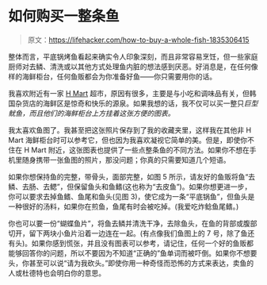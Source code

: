 # 如何购买一整条鱼

> 原文：<https://lifehacker.com/how-to-buy-a-whole-fish-1835306415>

整体而言，平底锅烤鱼看起来确实令人印象深刻，而且非常容易烹饪，但一些家庭厨师对去鳞、清洗或以其他方式处理鱼内脏的想法感到厌恶。好消息是，在任何像样的海鲜柜台，任何鱼贩都会为你准备好鱼——你只需要用你的话。



我喜欢附近有一家 [H Mart](https://www.hmart.com) 超市，原因有很多，主要是与小吃和调味品有关，但韩国杂货店的海鲜区是惊奇和快乐的源泉。如果我想的话，我不仅可以买一整只*巨型鱿鱼，而且他们的海鲜柜台上方挂着这张方便的图表。*

我太喜欢鱼图了。我甚至把这张照片保存到了我的收藏夹里，这样我在其他非 H Mart 海鲜柜台时可以参考它，但也因为我喜欢凝视它简单的美。但是，即使你不住在 H Mart 附近，这张图表也提供了一些点整条鱼的不同方法。如果你不想在手机里随身携带一张鱼图的照片，那没问题；你真的只需要知道几个短语。

如果你想保持鱼的完整，带骨头，面部完整，如图 5 所示，请友好的鱼贩将鱼“去鳞、去肠、去鳃”，但保留鱼头和鱼鳍(这也称为“去皮鱼”)。如果你想更进一步，你可以要求去掉鱼鳍、鱼尾和鱼头(见图 3)，使它成为一条“平底锅鱼”，但鱼头是一种很好的汤料，如果你在煎鱼，鱼尾有时会被吃掉。(我爱吃炸鲶鱼尾鳍。)

你也可以要一份“蝴蝶鱼片”，将鱼去鳞并清洗干净，去除鱼头，在鱼的背部或腹部切开，留下两块小鱼片沿着一边连在一起。(有点像我们鱼图上的 7 号，除了鱼还有头)。如果你感到慌张，并且没有图表可以参考，请记住，任何一个好的鱼贩都能够回答你的问题，所以不要因为不知道“正确的”鱼单词而被吓倒。如果你不想要头，你甚至可以说“请为我砍头。”即使你用一种奇怪而恐怖的方式来表达，卖鱼的人或杜德特也会明白你的意思。